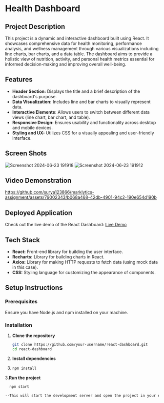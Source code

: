 # Health Dashboard

## Project Description
This project is a dynamic and interactive dashboard built using React. It showcases comprehensive data for health monitoring, performance analysis, and wellness management through various visualizations including line charts, bar charts, and a data table. The dashboard aims to provide a holistic view of nutrition, activity, and personal health metrics essential for informed decision-making and improving overall well-being.

## Features
- **Header Section:** Displays the title and a brief description of the dashboard's purpose.
- **Data Visualization:** Includes line and bar charts to visually represent data.
- **Interactive Elements:** Allows users to switch between different data views (line chart, bar chart, and table).
- **Responsive Design:** Ensures usability and functionality across desktop and mobile devices.
- **Styling and UX:** Utilizes CSS for a visually appealing and user-friendly interface.

## Screen Shots
![Screenshot 2024-06-23 191918](https://github.com/surya123866/marklytics-assignment/assets/79002343/670c0235-4211-4854-bdc5-1f879ebf617b)
![Screenshot 2024-06-23 191912](https://github.com/surya123866/marklytics-assignment/assets/79002343/3a31f3cd-2d03-44d0-a5f4-ee8d538aa79e)

## Video Demonstration
https://github.com/surya123866/marklytics-assignment/assets/79002343/b068a468-42db-4901-94c2-190e654d190b

## Deployed Application
Check out the live demo of the React Dashboard:
[Live Demo](https://health-dashboard-app.web.app/)

## Tech Stack
- **React:** Front-end library for building the user interface.
- **Recharts:** Library for building charts in React.
- **Axios:** Library for making HTTP requests to fetch data (using mock data in this case).
- **CSS:** Styling language for customizing the appearance of components.

## Setup Instructions
### Prerequisites
Ensure you have Node.js and npm installed on your machine.

### Installation
1. **Clone the repository**
   ```bash
   git clone https://github.com/your-username/react-dashboard.git
   cd react-dashboard

2. **Install dependencies**
3.  ```bash
    npm install
    
3.**Run the project**
 ```bash
   npm start

--This will start the development server and open the project in your default web browser. If it doesn't open automatically, navigate to http://localhost:3000.
